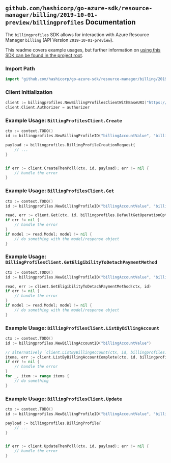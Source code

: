 
## `github.com/hashicorp/go-azure-sdk/resource-manager/billing/2019-10-01-preview/billingprofiles` Documentation

The `billingprofiles` SDK allows for interaction with Azure Resource Manager `billing` (API Version `2019-10-01-preview`).

This readme covers example usages, but further information on [using this SDK can be found in the project root](https://github.com/hashicorp/go-azure-sdk/tree/main/docs).

### Import Path

```go
import "github.com/hashicorp/go-azure-sdk/resource-manager/billing/2019-10-01-preview/billingprofiles"
```


### Client Initialization

```go
client := billingprofiles.NewBillingProfilesClientWithBaseURI("https://management.azure.com")
client.Client.Authorizer = authorizer
```


### Example Usage: `BillingProfilesClient.Create`

```go
ctx := context.TODO()
id := billingprofiles.NewBillingProfileID("billingAccountValue", "billingProfileValue")

payload := billingprofiles.BillingProfileCreationRequest{
	// ...
}


if err := client.CreateThenPoll(ctx, id, payload); err != nil {
	// handle the error
}
```


### Example Usage: `BillingProfilesClient.Get`

```go
ctx := context.TODO()
id := billingprofiles.NewBillingProfileID("billingAccountValue", "billingProfileValue")

read, err := client.Get(ctx, id, billingprofiles.DefaultGetOperationOptions())
if err != nil {
	// handle the error
}
if model := read.Model; model != nil {
	// do something with the model/response object
}
```


### Example Usage: `BillingProfilesClient.GetEligibilityToDetachPaymentMethod`

```go
ctx := context.TODO()
id := billingprofiles.NewBillingProfileID("billingAccountValue", "billingProfileValue")

read, err := client.GetEligibilityToDetachPaymentMethod(ctx, id)
if err != nil {
	// handle the error
}
if model := read.Model; model != nil {
	// do something with the model/response object
}
```


### Example Usage: `BillingProfilesClient.ListByBillingAccount`

```go
ctx := context.TODO()
id := billingprofiles.NewBillingAccountID("billingAccountValue")

// alternatively `client.ListByBillingAccount(ctx, id, billingprofiles.DefaultListByBillingAccountOperationOptions())` can be used to do batched pagination
items, err := client.ListByBillingAccountComplete(ctx, id, billingprofiles.DefaultListByBillingAccountOperationOptions())
if err != nil {
	// handle the error
}
for _, item := range items {
	// do something
}
```


### Example Usage: `BillingProfilesClient.Update`

```go
ctx := context.TODO()
id := billingprofiles.NewBillingProfileID("billingAccountValue", "billingProfileValue")

payload := billingprofiles.BillingProfile{
	// ...
}


if err := client.UpdateThenPoll(ctx, id, payload); err != nil {
	// handle the error
}
```
